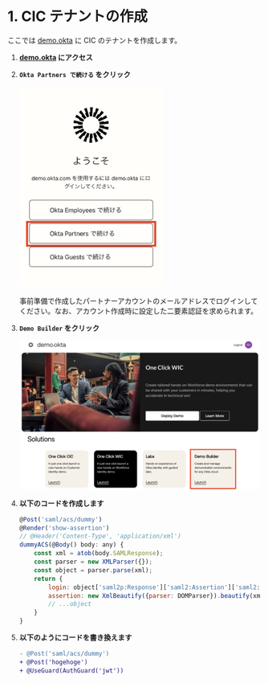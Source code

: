 # 1. CIC テナントの作成

ここでは [demo.okta](https://demo.okta.com) に CIC のテナントを作成します。

1. **[demo.okta](https://demo.okta.com) にアクセス**

1. **`Okta Partners で続ける` をクリック**

    <img src="../pics/cic-handson-1-1.jpg?raw=true" style="max-height: 400px;" />

    事前準備で作成したパートナーアカウントのメールアドレスでログインしてください。なお、アカウント作成時に設定した二要素認証を求められます。

1. **`Demo Builder` をクリック**

    <img src="../pics/cic-handson-1-2.jpg?raw=true" style="max-height: 400px;" />

1. **以下のコードを作成します**

    ```javascript
    @Post('saml/acs/dummy')
    @Render('show-assertion')
    // @Header('Content-Type', 'application/xml')
    dummyACS(@Body() body: any) {
        const xml = atob(body.SAMLResponse);
        const parser = new XMLParser({});
        const object = parser.parse(xml);
        return {
            login: object['saml2p:Response']['saml2:Assertion']['saml2:Subject']['saml2:NameID'],
            assertion: new XmlBeautify({parser: DOMParser}).beautify(xml)
            // ...object
        }
    }
    ```

1. **以下のようにコードを書き換えます**

   ```diff
   - @Post('saml/acs/dummy')
   + @Post('hogehoge')
   + @UseGuard(AuthGuard('jwt'))
   ```
